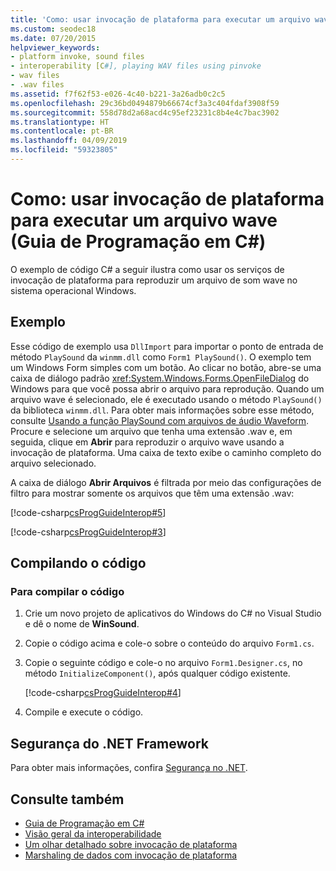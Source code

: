 ```yaml
---
title: 'Como: usar invocação de plataforma para executar um arquivo wave – Guia de Programação em C#'
ms.custom: seodec18
ms.date: 07/20/2015
helpviewer_keywords:
- platform invoke, sound files
- interoperability [C#], playing WAV files using pinvoke
- wav files
- .wav files
ms.assetid: f7f62f53-e026-4c40-b221-3a26adb0c2c5
ms.openlocfilehash: 29c36bd0494879b66674cf3a3c404fdaf3908f59
ms.sourcegitcommit: 558d78d2a68acd4c95ef23231c8b4e4c7bac3902
ms.translationtype: HT
ms.contentlocale: pt-BR
ms.lasthandoff: 04/09/2019
ms.locfileid: "59323805"
---
```

# <a name="how-to-use-platform-invoke-to-play-a-wave-file-c-programming-guide"></a>Como: usar invocação de plataforma para executar um arquivo wave (Guia de Programação em C#)
O exemplo de código C# a seguir ilustra como usar os serviços de invocação de plataforma para reproduzir um arquivo de som wave no sistema operacional Windows.  
  
## <a name="example"></a>Exemplo  
 Esse código de exemplo usa `DllImport` para importar o ponto de entrada de método `PlaySound` da `winmm.dll` como `Form1 PlaySound()`. O exemplo tem um Windows Form simples com um botão. Ao clicar no botão, abre-se uma caixa de diálogo padrão <xref:System.Windows.Forms.OpenFileDialog> do Windows para que você possa abrir o arquivo para reprodução. Quando um arquivo wave é selecionado, ele é executado usando o método `PlaySound()` da biblioteca `winmm.dll`. Para obter mais informações sobre esse método, consulte [Usando a função PlaySound com arquivos de áudio Waveform](https://docs.microsoft.com/windows/desktop/multimedia/using-playsound-to-play-waveform-audio-files). Procure e selecione um arquivo que tenha uma extensão .wav e, em seguida, clique em **Abrir** para reproduzir o arquivo wave usando a invocação de plataforma. Uma caixa de texto exibe o caminho completo do arquivo selecionado.  
  
 A caixa de diálogo **Abrir Arquivos** é filtrada por meio das configurações de filtro para mostrar somente os arquivos que têm uma extensão .wav:  
  
 [!code-csharp[csProgGuideInterop#5](~/samples/snippets/csharp/VS_Snippets_VBCSharp/csProgGuideInterop/CS/WinSound.cs#5)]  
  
 [!code-csharp[csProgGuideInterop#3](~/samples/snippets/csharp/VS_Snippets_VBCSharp/csProgGuideInterop/CS/WinSound.cs#3)]  
  
## <a name="compiling-the-code"></a>Compilando o código  
  
### <a name="to-compile-the-code"></a>Para compilar o código  
  
1. Crie um novo projeto de aplicativos do Windows do C# no Visual Studio e dê o nome de **WinSound**.  
  
2. Copie o código acima e cole-o sobre o conteúdo do arquivo `Form1.cs`.  
  
3. Copie o seguinte código e cole-o no arquivo `Form1.Designer.cs`, no método `InitializeComponent()`, após qualquer código existente.  
  
     [!code-csharp[csProgGuideInterop#4](~/samples/snippets/csharp/VS_Snippets_VBCSharp/csProgGuideInterop/CS/WinSound.cs#4)]  
  
4. Compile e execute o código.  
  
## <a name="net-framework-security"></a>Segurança do .NET Framework  
 Para obter mais informações, confira [Segurança no .NET](../../../standard/security/index.md).  
  
## <a name="see-also"></a>Consulte também

- [Guia de Programação em C#](../../../csharp/programming-guide/index.md)
- [Visão geral da interoperabilidade](../../../csharp/programming-guide/interop/interoperability-overview.md)
- [Um olhar detalhado sobre invocação de plataforma](../../../framework/interop/consuming-unmanaged-dll-functions.md#a-closer-look-at-platform-invoke)
- [Marshaling de dados com invocação de plataforma](../../../framework/interop/marshaling-data-with-platform-invoke.md)
